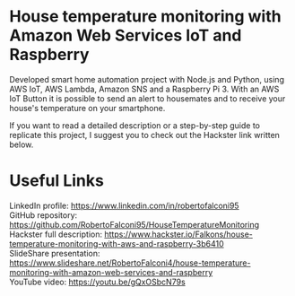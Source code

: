 # House temperature monitoring with Amazon Web Services IoT and Raspberry
Developed smart home automation project with Node.js and Python, using AWS IoT, AWS Lambda, Amazon SNS and a Raspberry Pi 3. With an AWS IoT Button it is possible to send an alert to housemates and to receive your house's temperature on your smartphone.

If you want to read a detailed description or a step-by-step guide to replicate this project, I suggest you to check out the Hackster link written below.

# Useful Links
LinkedIn profile: https://www.linkedin.com/in/robertofalconi95  
GitHub repository: https://github.com/RobertoFalconi95/HouseTemperatureMonitoring  
Hackster full description: https://www.hackster.io/Falkons/house-temperature-monitoring-with-aws-and-raspberry-3b6410  
SlideShare presentation: https://www.slideshare.net/RobertoFalconi4/house-temperature-monitoring-with-amazon-web-services-and-raspberry  
YouTube video: https://youtu.be/gQxOSbcN79s  
